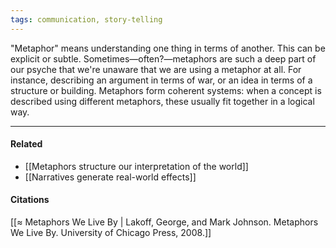 ```yaml
---
tags: communication, story-telling 
---
```


"Metaphor" means understanding one thing in terms of another. This can be explicit or subtle. Sometimes—often?—metaphors are such a deep part of our psyche that we're unaware that we are using a metaphor at all. For instance, describing an argument in terms of war, or an idea in terms of a structure or building. Metaphors form coherent systems: when a concept is described using different metaphors, these usually fit together in a logical way.

---

#### Related

-   [[Metaphors structure our interpretation of the world]]
-   [[Narratives generate real-world effects]]

#### Citations

[[≈ Metaphors We Live By | Lakoff, George, and Mark Johnson. Metaphors We Live By. University of Chicago Press, 2008.]]